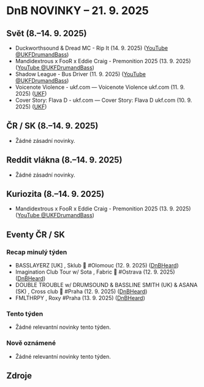 # DnB NOVINKY – 21. 9. 2025

## Svět (8.–14. 9. 2025)

* Duckworthsound & Dread MC - Rip It (14. 9. 2025) ([YouTube @UKFDrumandBass][1])
* Mandidextrous x FooR x Eddie Craig - Premonition 2025 (13. 9. 2025) ([YouTube @UKFDrumandBass][2])
* Shadow League - Bus Driver (11. 9. 2025) ([YouTube @UKFDrumandBass][3])
* Voicenote Violence - ukf.com — Voicenote Violence ukf.com (11. 9. 2025) ([UKF][4])
* Cover Story: Flava D - ukf.com — Cover Story: Flava D ukf.com (10. 9. 2025) ([UKF][5])

## ČR / SK (8.–14. 9. 2025)

* Žádné zásadní novinky.

## Reddit vlákna (8.–14. 9. 2025)

* Žádné zásadní novinky.

## Kuriozita (8.–14. 9. 2025)

* Mandidextrous x FooR x Eddie Craig - Premonition 2025 (13. 9. 2025) ([YouTube @UKFDrumandBass][2])

## Eventy ČR / SK

### Recap minulý týden
* BASSLAYERZ [UK] , Sklub 👑 #Olomouc (12. 9. 2025) ([DnBHeard][6])
* Imagination Club Tour w/ Sota , Fabric 👑 #Ostrava (12. 9. 2025) ([DnBHeard][7])
* DOUBLE TROUBLE w/ DRUMSOUND & BASSLINE SMITH (UK) & ASANA (SK) , Cross club 👑 #Praha (12. 9. 2025) ([DnBHeard][8])
* FMLTHRPY , Roxy #Praha (13. 9. 2025) ([DnBHeard][9])

### Tento týden
* Žádné relevantní novinky tento týden.

### Nově oznámené
* Žádné relevantní novinky tento týden.


## Zdroje

[1]: https://www.youtube.com/watch?v=1Bu_wblCNGM
[2]: https://www.youtube.com/watch?v=ZmmKWe1d9Lg
[3]: https://www.youtube.com/watch?v=eQE-7wcL6UI
[4]: https://news.google.com/rss/articles/CBMiYEFVX3lxTFA4ZWt1UWF1X1EyWFdiUmJvVlV3TUViaTJXTzZ1U2EtanhmRkF6UEltYm1EUVAyR2FTODYtY3JFbS1HeHJtQVFPUURpZ1dOYWlJLXNNUU93MmVJcGpyMGNETw?oc=5
[5]: https://news.google.com/rss/articles/CBMiU0FVX3lxTE50aTlVWWlKZ1l1WWNIRE9kTU92VXI2R0NNUGFNZU9yTFVwYzhmZ2dJUlBEY2pNYTBDWHZMRmJPZjV0T01rcmJ2RDV2Z2xhZVJXZUhv?oc=5
[6]: https://www.facebook.com/events/1269537484731377/
[7]: https://www.facebook.com/events/9556883804395729/
[8]: https://www.facebook.com/events/1155146833308021/
[9]: https://www.facebook.com/events/759296430158124/
